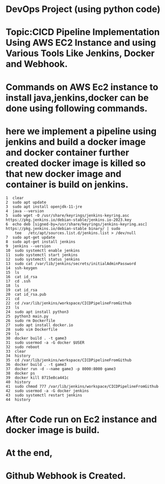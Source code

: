 # DevOps Project (using python code)
# Topic:CICD Pipeline Implementation Using AWS EC2 Instance and using Various Tools Like Jenkins, Docker and Webhook.
# Commands on AWS Ec2 instance to install java,jenkins,docker can be done using following commands.
# here we implement a pipeline using jenkins and build a docker image and docker container further created docker image is killed so that new docker image and container is build on jenkins. 
    1  clear
    2  sudo apt update
    3  sudo apt install openjdk-11-jre
    4  java --version
    5  sudo wget -O /usr/share/keyrings/jenkins-keyring.asc   https://pkg.jenkins.io/debian-stable/jenkins.io-2023.key
    6  echo deb [signed-by=/usr/share/keyrings/jenkins-keyring.asc]   https://pkg.jenkins.io/debian-stable binary/ | sudo 
        tee   /etc/apt/sources.list.d/jenkins.list > /dev/null
    7  sudo apt-get update
    8  sudo apt-get install jenkins
    9  jenkins --version
    10  sudo systemctl enable jenkins
    11  sudo systemctl start jenkins
    12  sudo systemctl status jenkins
    13  sudo cat /var/lib/jenkins/secrets/initialAdminPassword
    14  ssh-keygen
    15  ls
    16  cat id_rsa
    17  cd .ssh
    18  ls
    19  cat id_rsa
    20  cat id_rsa.pub
    21  cd
    22  cd /var/lib/jenkins/workspace/CICDPipelineFromGithub
    23  ls
    24  sudo apt install python3
    25  python3 main.py
    26  sudo rm Dockerfile
    27  sudo apt install docker.io
    28  sudo vim Dockerfile
    29  ls
    30  docker build . -t game3
    31  sudo usermod -a -G docker $USER
    32  sudo reboot
    33  clear
    34  history
    35  cd /var/lib/jenkins/workspace/CICDPipelineFromGithub
    36  docker build . -t game3
    37  docker run -d --name game3 -p 8000:8000 game3
    38  docker ps 
    39  docker kill 8715e8ca441c
    40  history
    41  sudo chmod 777 /var/lib/jenkins/workspace/CICDPipelineFromGithub
    42  sudo usermod -a -G docker jenkins
    43  sudo systemctl restart jenkins
    44  history

# After Code run on Ec2 instance and docker image is build.
# At the end, 
 # Github Webhook is Created. 
   
  

